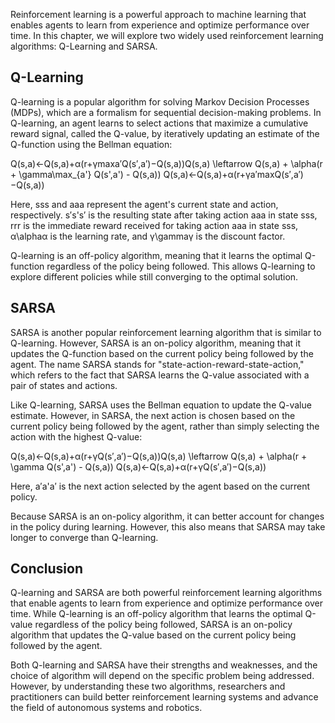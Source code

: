
Reinforcement learning is a powerful approach to machine learning that enables agents to learn from experience and optimize performance over time. In this chapter, we will explore two widely used reinforcement learning algorithms: Q-Learning and SARSA.

Q-Learning
----------

Q-learning is a popular algorithm for solving Markov Decision Processes (MDPs), which are a formalism for sequential decision-making problems. In Q-learning, an agent learns to select actions that maximize a cumulative reward signal, called the Q-value, by iteratively updating an estimate of the Q-function using the Bellman equation:

Q(s,a)←Q(s,a)+α(r+γmax⁡a′Q(s′,a′)−Q(s,a))Q(s,a) \\leftarrow Q(s,a) + \\alpha(r + \\gamma\\max_{a'} Q(s',a') - Q(s,a)) Q(s,a)←Q(s,a)+α(r+γa′maxQ(s′,a′)−Q(s,a))

Here, sss and aaa represent the agent's current state and action, respectively. s′s's′ is the resulting state after taking action aaa in state sss, rrr is the immediate reward received for taking action aaa in state sss, α\\alphaα is the learning rate, and γ\\gammaγ is the discount factor.

Q-learning is an off-policy algorithm, meaning that it learns the optimal Q-function regardless of the policy being followed. This allows Q-learning to explore different policies while still converging to the optimal solution.

SARSA
-----

SARSA is another popular reinforcement learning algorithm that is similar to Q-learning. However, SARSA is an on-policy algorithm, meaning that it updates the Q-function based on the current policy being followed by the agent. The name SARSA stands for "state-action-reward-state-action," which refers to the fact that SARSA learns the Q-value associated with a pair of states and actions.

Like Q-learning, SARSA uses the Bellman equation to update the Q-value estimate. However, in SARSA, the next action is chosen based on the current policy being followed by the agent, rather than simply selecting the action with the highest Q-value:

Q(s,a)←Q(s,a)+α(r+γQ(s′,a′)−Q(s,a))Q(s,a) \\leftarrow Q(s,a) + \\alpha(r + \\gamma Q(s',a') - Q(s,a)) Q(s,a)←Q(s,a)+α(r+γQ(s′,a′)−Q(s,a))

Here, a′a'a′ is the next action selected by the agent based on the current policy.

Because SARSA is an on-policy algorithm, it can better account for changes in the policy during learning. However, this also means that SARSA may take longer to converge than Q-learning.

Conclusion
----------

Q-learning and SARSA are both powerful reinforcement learning algorithms that enable agents to learn from experience and optimize performance over time. While Q-learning is an off-policy algorithm that learns the optimal Q-value regardless of the policy being followed, SARSA is an on-policy algorithm that updates the Q-value based on the current policy being followed by the agent.

Both Q-learning and SARSA have their strengths and weaknesses, and the choice of algorithm will depend on the specific problem being addressed. However, by understanding these two algorithms, researchers and practitioners can build better reinforcement learning systems and advance the field of autonomous systems and robotics.
